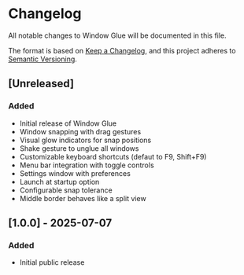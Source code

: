 # Changelog

All notable changes to Window Glue will be documented in this file.

The format is based on [Keep a Changelog](https://keepachangelog.com/en/1.0.0/),
and this project adheres to [Semantic Versioning](https://semver.org/spec/v2.0.0.html).

## [Unreleased]

### Added
- Initial release of Window Glue
- Window snapping with drag gestures
- Visual glow indicators for snap positions
- Shake gesture to unglue all windows
- Customizable keyboard shortcuts (defaut to F9, Shift+F9)
- Menu bar integration with toggle controls
- Settings window with preferences
- Launch at startup option
- Configurable snap tolerance
- Middle border behaves like a split view

## [1.0.0] - 2025-07-07

### Added
- Initial public release
